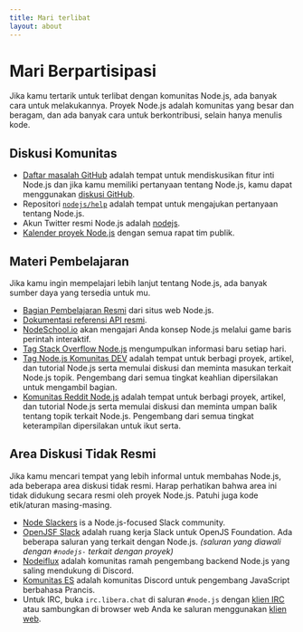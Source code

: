 ```yaml
---
title: Mari terlibat
layout: about
---
```


# Mari Berpartisipasi

Jika kamu tertarik untuk terlibat dengan komunitas Node.js, ada banyak cara untuk melakukannya. Proyek Node.js adalah komunitas yang besar dan beragam, dan ada banyak cara untuk berkontribusi, selain hanya menulis kode.

## Diskusi Komunitas

- [Daftar masalah GitHub](https://github.com/nodejs/node/issues) adalah tempat untuk mendiskusikan fitur inti Node.js dan jika kamu memiliki pertanyaan tentang Node.js, kamu dapat menggunakan [diskusi GitHub](https://github.com/orgs/nodejs/discussions).
- Repositori [`nodejs/help`](https://github.com/nodejs/help/issues) adalah tempat untuk mengajukan pertanyaan tentang Node.js.
- Akun Twitter resmi Node.js adalah [nodejs](https://twitter.com/nodejs).
- [Kalender proyek Node.js](https://nodejs.org/calendar) dengan semua rapat tim publik.

## Materi Pembelajaran

Jika kamu ingin mempelajari lebih lanjut tentang Node.js, ada banyak sumber daya yang tersedia untuk mu.

- [Bagian Pembelajaran Resmi](https://nodejs.org/id/learn/) dari situs web Node.js.
- [Dokumentasi referensi API resmi](https://nodejs.org/api/).
- [NodeSchool.io](https://nodeschool.io/) akan mengajari Anda konsep Node.js melalui game baris perintah interaktif.
- [Tag Stack Overflow Node.js](https://stackoverflow.com/questions/tagged/node.js) mengumpulkan informasi baru setiap hari.
- [Tag Node.js Komunitas DEV](https://dev.to/t/node) adalah tempat untuk berbagi proyek, artikel, dan tutorial Node.js serta memulai diskusi dan meminta masukan terkait Node.js topik. Pengembang dari semua tingkat keahlian dipersilakan untuk mengambil bagian.
- [Komunitas Reddit Node.js](https://www.reddit.com/r/node) adalah tempat untuk berbagi proyek, artikel, dan tutorial Node.js serta memulai diskusi dan meminta umpan balik tentang topik terkait Node.js. Pengembang dari semua tingkat keterampilan dipersilakan untuk ikut serta.

## Area Diskusi Tidak Resmi

Jika kamu mencari tempat yang lebih informal untuk membahas Node.js, ada beberapa area diskusi tidak resmi.
Harap perhatikan bahwa area ini tidak didukung secara resmi oleh proyek Node.js. Patuhi juga kode etik/aturan masing-masing.

- [Node Slackers](https://www.nodeslackers.com/) is a Node.js-focused Slack community.
- [OpenJSF Slack](https://slack-invite.openjsf.org/) adalah ruang kerja Slack untuk OpenJS Foundation. Ada beberapa saluran yang terkait dengan Node.js. _(saluran yang diawali dengan `#nodejs-` terkait dengan proyek)_
- [Nodeiflux](https://discordapp.com/invite/vUsrbjd) adalah komunitas ramah pengembang backend Node.js yang saling mendukung di Discord.
- [Komunitas ES](https://discord.gg/zJsuc6vvhn) adalah komunitas Discord untuk pengembang JavaScript berbahasa Prancis.
- Untuk IRC, buka `irc.libera.chat` di saluran `#node.js` dengan [klien IRC](https://en.wikipedia.org/wiki/Comparison_of_Internet_Relay_Chat_clients) atau sambungkan di browser web Anda ke saluran menggunakan [klien web](https://kiwiirc.com/nextclient/).

